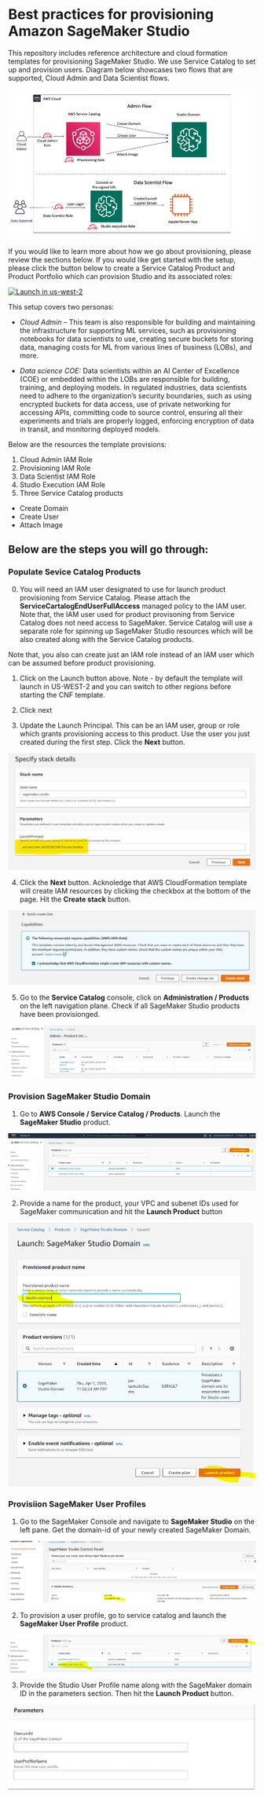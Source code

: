 # Best practices for provisioning Amazon SageMaker Studio

This repository includes reference architecture and cloud formation templates for provisioning SageMaker Studio. We use Service Catalog to set up and provision users. Diagram below showcases two flows that are supported, Cloud Admin and Data Scientist flows.

![Alt Flow Diagram](images/flow_diagram.png?raw=true "Flow Diagram")

If you would like to learn more about how we go about provisioning, please review the sections below. If you would like get started with the setup, please click the button below to create a Service Catalog Product and Product Portfolio which can provision Studio and its associated roles: 

[![Launch in us-west-2](https://raw.githubusercontent.com/awslabs/aws-media-insights-engine/development/docs/assets/images/launch-stack.png)](https://console.aws.amazon.com/cloudformation/home?region=us-west-2#/stacks/new?stackName=sagemaker-studio&templateURL=https://studio-provisioning-aggarzo.s3-us-west-2.amazonaws.com/launch.template)

This setup covers two personas:

* *Cloud Admin* – This team is also responsible for building and maintaining the infrastructure for supporting ML services, such as provisioning notebooks for data scientists to use, creating secure buckets for storing data, managing costs for ML from various lines of business (LOBs), and more.

* *Data science COE:* Data scientists within an AI Center of Excellence (COE) or embedded within the LOBs are responsible for building, training, and deploying models. In regulated industries, data scientists need to adhere to the organization’s security boundaries, such as using encrypted buckets for data access, use of private networking for accessing APIs, committing code to source control, ensuring all their experiments and trials are properly logged, enforcing encryption of data in transit, and monitoring deployed models.


Below are the resources the template provisions:

1. Cloud Admin IAM Role
2. Provisioning IAM Role
3. Data Scientist IAM Role
4. Studio Execution IAM Role
5. Three Service Catalog products 
* Create Domain
* Create User
* Attach Image 


## Below are the steps you will go through:

### Populate Sevice Catalog Products

0. You will need an IAM user designated to use for launch product provisioning from Service Catalog. Please attach the **ServiceCartalogEndUserFullAccess** managed policy to the IAM user. Note that, the IAM user used for product provisoning from Service Catalog does not need access to SageMaker. Service Catalog will use a separate role for spinning up SageMaker Studio resources which will be also created along with the Service Catalog products.

Note that, you also can create just an IAM role instead of an IAM user which can be assumed before product provisioning.

1. Click on the Launch button above. Note - by default the template will launch in US-WEST-2 and you can switch to other regions before starting the CNF template.

2. Click next

3. Update the Launch Principal. This can be an IAM user, group or role which grants provisioning access to this product. Use the user you just created during the first step. Click the **Next** button.
 
![Alt Launch Principal](assets/launch_principal.jpg?raw=true "Launch Principal")
  
4. Click the **Next** button. Acknoledge that AWS CloudFormation template will create IAM resources by clicking the checkbox at the bottom of the page. Hit the **Create stack** button.

![Alt IAM capabilites](assets/iam_capabilities.jpg?raw=true "IAM Capabilities")

5. Go to the **Service Catalog** console, click on **Administration / Products** on the left navigation plane. Check if all SageMaker Studio products have been provisionged.

![Alt Service Catalog Products](assets/service_catalog_products.jpg?raw=true "Service Catalog Products")


### Provision SageMaker Studio Domain

1. Go to **AWS Console / Service Catalog / Products**. Launch the **SageMaker Studio** product.

![Alt Step 1](assets/step1.jpg?raw=true "Step 1")

2. Provide a name for the product, your VPC and subenet IDs used for SageMaker communication and hit the **Launch Product** button

![Alt Step 2](assets/step2.jpg?raw=true "Step 2")

### Provisiion SageMaker User Profiles

1. Go to the SageMaker Console and navigate to **SageMaker Studio** on the left pane. Get the domain-id of your newly created SageMaker Domain. 

![Alt Step 3](assets/step3.jpg?raw=true "Step 3")

2. To provision a user profile, go to service catalog and launch the **SageMaker User Profile** product.

![Alt Step 4](assets/step4.jpg?raw=true "Step 4")

3. Provide the Studio User Profile name along with the SageMaker domain ID in the parameters section. Then hit the **Launch Product** button.

![Alt Step 5](assets/step5.jpg?raw=true "Step 5")

